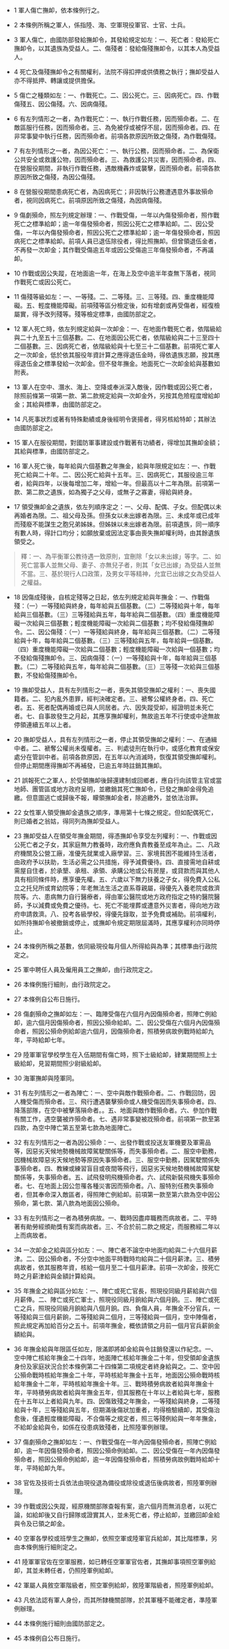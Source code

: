 * 1 軍人傷亡撫卹，依本條例行之。

* 2 本條例所稱之軍人，係指陸、海、空軍現役軍官、士官、士兵。

* 3 軍人傷亡，由國防部發給撫卹令，其發給規定如左：一、死亡者：發給死亡撫卹令，以其遺族為受益人。二、傷殘者：發給傷殘撫卹令，以其本人為受益人。

* 4 死亡及傷殘撫卹令之有關權利，法院不得扣押或供債務之執行；撫卹受益人亦不得抵押、轉讓或提供擔保。

* 5 傷亡之種類如左：一、作戰死亡。二、因公死亡。三、因病死亡。四、作戰傷殘五、因公傷殘。六、因病傷殘。

* 6 有左列情形之一者，為作戰死亡：一、執行作戰任務，因而殞命者。二、在敵區服行任務，因而殞命者。三、為免被俘或被俘不屈，因而殞命者。四、在非常事變中執行任務，因而殞命者。前項各款原因所致之傷殘，為作戰傷殘。

* 7 有左列情形之一者，為因公死亡：一、執行公務，因而殞命者。二、為保衛公共安全或救護公物，因而殞命者。三、為救護公共災害，因而殞命者。四、在營服役期間，非執行作戰任務，遇敵機轟炸或襲擊，因而殞命者。前項各款原因所致之傷殘，為因公傷殘。

* 8 在營服役期間患病死亡者，為因病死亡；非因執行公務遭遇意外事故殞命者，視同因病死亡。前項原因所致之傷殘，為因病傷殘。

* 9 傷劇殞命，照左列規定辦理：一、作戰受傷，一年以內傷發殞命者，照作戰死亡之標準給卹；逾一年傷發殞命者，照因公死亡之標準給卹。二、因公受傷，一年以內傷發殞命者，照因公死亡之標準給卹；逾一年傷發殞命者，照因病死亡之標準給卹。前項人員已退伍除役者，得比照撫卹。但曾領退伍金者，不再發一次卹金；其作戰受傷逾五年或因公受傷逾三年傷發殞命者，不再議卹。

* 10 作戰或因公失蹤，在地面逾一年，在海上及空中逾半年查無下落者，視同作戰死亡或因公死亡。

* 11 傷殘等級如左：一、一等殘。二、二等殘。三、三等殘。四、重度機能障礙。五、輕度機能障礙。前項殘等區分檢定後，如有增劇或再受傷者，經復檢屬實，得予改列殘等。殘等檢定標準，由國防部定之。

* 12 軍人死亡時，依左列規定給與一次卹金：一、在地面作戰死亡者，依階級給與二十九至五十三個基數。二、在地面因公死亡者，依階級給與二十三至四十二個基數。三、因病死亡者，依階級給與十七至三十二個基數。前項死亡軍人之一次卹金，低於依其服役年資計算之應得退伍金時，得依遺族志願，按其應得退伍金之標準發給一次卹金。但不發年撫金。地面死亡一次卹金給與基數如附表。

* 13 軍人在空中、潛水、海上、空降或奉派深入敵後，因作戰或因公死亡者，除照前條第一項第一款、第二款規定給與一次卹金外，另按其危險程度增給卹金；其給與標準，由國防部定之。

* 14 凡死事狀烈或著有特殊勳績或身後經明令褒揚者，得另核給特卹；其辦法由國防部定之。

* 15 軍人在服役期間，對國防軍事建設或作戰著有功績者，得增加其撫卹金額；其給與標準，由國防部定之。

* 16 軍人死亡後，每年給與六個基數之年撫金，給與年限規定如左：一、作戰死亡給與二十年。二、因公死亡給與十五年。三、因病死亡，其服役逾三年者，給與四年，以後每增加二年，增給一年。但最高以十二年為限。前項第一款、第二款之遺族，如為獨子之父母，或無子之寡妻，得給與終身。

* 17 領受撫卹金之遺族，依左列順序定之：一、父母、配偶、子女。但配偶以未再婚者為限。二、祖父母及孫。但孫女以未出嫁者為限。三、未成年或已成年而殘廢不能謀生之胞兄弟姊妹。但姊妹以未出嫁者為限。前項遺族，同一順序有數人時，得計口均分；如願放棄或因法定事由喪失撫卹權利時，由其餘遺族領受之。

> 釋：一、為平衡軍公教待遇一致原則，宜刪除「女以未出嫁」等字。二、如死亡當事人並無父母、妻子、亦無兒子者，則其「女已出嫁」為受益人並無不當。三、基於現行人口政策，及男女平等精神，允宜已出嫁之女為受益人之權益。

* 18 因傷成殘後，自核定殘等之日起，依左列規定給與年撫金：一、作戰傷殘：（一）一等殘給與終身，每年給與五個基數。（二）二等殘給與十年，每年給與三個基數。（三）三等殘給與五年，每年給與二個基數。（四）重度機能障礙一次給與三個基數；輕度機能障礙一次給與二個基數；均不發給傷殘撫卹令。二、因公傷殘：（一）一等殘給與終身，每年給與三個基數。（二）二等殘給與十年，每年給與二個基數。（三）三等殘給與五年，每年給與一個基數。（四）重度機能障礙一次給與二個基數；輕度機能障礙一次給與一個基數；均不發給傷殘撫卹令。三、因病傷殘：（一）一等殘給與十年，每年給與三個基數。（二）二等殘給與五年，每年給與二個基數。（三）三等殘一次給與三個基數，不發給傷殘撫卹令。

* 19 撫卹受益人，具有左列情形之一者，喪失其領受撫卹之權利：一、喪失國籍者。二、犯內亂外患罪，經判決確定者。三、褫奪公權終身者。四、死亡者。五、死者配偶再婚或已與人同居者。六、因失蹤受卹，經證明並未死亡者。七、自事故發生之月起，其應享撫卹權利，無故逾五年不行使或中途無故停領連續五年以上者。

* 20 撫卹受益人，具有左列情形之一者，停止其領受撫卹之權利：一、在通緝中者。二、褫奪公權尚未復權者。三、判處徒刑在執行中，或感化教育或保安處分在管訓中者。前項各款原因，在五年以內消滅時，恢復其領受撫卹權利。但停止期間應得撫卹不再補發，已逾五年時註銷其撫卹。

* 21 誤報死亡之軍人，於受領撫卹後歸還建制或回鄉者，應自行向該管主官或當地師、團管區或地方政府呈明，並繳銷其死亡撫卹令，已發之撫卹金得免追繳。但意圖逃亡或歸後不報，矇領撫卹金者，除追繳外，並依法治罪。

* 22 女性軍人領受撫卹金遺族之順序，準用第十七條之規定。但如配偶死亡，則已婚者之翁姑，得同列為撫卹受益人。

* 23 撫卹受益人在領受年撫金期間，得憑撫卹令享受左列權利：一、作戰或因公死亡者之子女，其家庭無力教養時，政府應負責教養至成年為止。二、凡政府機關及公營工廠，准優先就業或入廠學習。三、家境貧困不能維持生活者，由政府予以扶助，生活必需之公共措施，得予減費優待。四、直接需地自耕或需屋自住者，於承墾、承租、承領、承購公地或公有房屋，或貸款而與其他人具有相同條件時，應享優先權。五、六歲以下無力扶養之子女，得免費入公私立之托兒所或育幼院等；年老無法生活之直系尊親屬，得優先入養老院或救濟院等。六、患病無力自行醫療者，得由軍公醫院或地方政府指定之特約醫院醫師，予以減費或免費之優待。七、死亡不能埋葬或遭意外災害者，得向地方政府申請救濟。八、投考各級學校，得優先錄取，並予免費或補助。前項權利，如所持撫卹令被撤銷或停止，或撫卹令規定期限屆滿時，其應享權利亦同時停止。

* 24 本條例所稱之基數，依同級現役每月個人所得給與為準；其標準由行政院定之。

* 25 軍中聘任人員及僱用員工之撫卹，由行政院定之。

* 26 本條例施行細則，由行政院定之。

* 27 本條例自公布日施行。

* 28 傷劇殞命之撫卹如左：一、臨陣受傷在六個月內因傷殞命者，照陣亡例給卹，逾六個月因傷殞命者，照因公殞命給卹。二、因公受傷在六個月內因傷殞命者，照因公殞命例給卹逾六個月，因傷殞命者，照積勞病故例戰時給卹九年，平時給卹七年。

* 29 陸軍軍官學校學生在入伍期間有傷亡時，照下士級給卹，肄業期間照上士級給卹，見習期間照少尉級給卹。

* 30 海軍撫卹與陸軍同。

* 31 有左列情形之一者為陣亡：一、空中與敵作戰殞命者。二、作戰回防，因人機受傷而殞命者。三、飛行遭遇襲擊殞命或人機受傷因而失事殞命者。四、降落部隊，在空中被擊落隕命者。。五、地面與敵作戰殞命者。六、參加作戰有關工作，遇空襲被炸殞命者。七、遇非常事變被戕殞命者。前項第一款至第四款，為空中陣亡第五至第七款為地面陣亡。

* 32 有左列情形之一者為因公殞命：一、出發作戰或投送友軍機要及軍需品等，因惡劣天候地勢機械故障駕駛關係等，而失事殞命者。二、服空中勤務，因機械故障惡劣天候地勢等原因失事殞命者。三、服空中勤務，因駕駛關係失事殞命者。四、教練或練習盲目或夜間等飛行，因惡劣天候地勢機械故障駕駛關係等，失事殞命者。五、試飛發明飛機殞命者。六、試飛新裝飛機失事殞命者。七、在地面上因公忽罹各種災害因而殞命者。八、服特別任務失事殞命者，但其奉命深入敵區者，得照陣亡例給卹。前項第一款至第六款為空中因公殞命，第七款、第八款為地面因公殞命。

* 33 有左列情形之一者為積勞病故。一、戰時因盡瘁職務而病故者。二、平時著有勛勞經頒勛獎有案而病故者。三、不合於前二款之規定，而服務經二年以上而病故者。

* 34 一次卹金之給與區分如左：一、陣亡者不論空中地面均給與二十六個月薪津。二、因公殞命者，不分空中地面平時戰時均給與二十個月薪津。三、積勞病故者，依其服務年資，核給一個月至二十個月薪津。前項一次卹金，按死亡時之月薪津給與金額計算給與。

* 35 年撫金之給與區分如左：一、陣亡或死亡官長，照現役同級月薪給與六個月薪俸。二、陣亡或死亡軍士，照現役同級月餉給與六個月餉。三、陣亡或死亡之兵，照現役同級月餉給與八個月餉。四、負傷人員，年撫金不分官兵，一等殘給與三個月薪餉，二等殘給與二個月，三等殘給與一個月，空中陣傷者，照此規定再加給百分之五十。前項年撫金，概依請領之月前一個月官兵薪餉金額給與。

* 36 年撫金給與年限區任如左，限滿即將卹金給與令註銷發還以作紀念。一、空中陣亡核給年撫金二十四年，地面陣亡核給年撫金二十年，但受領卹金遺族身份及家庭狀況合於本條例第二十四條第二項規定者終身給與之。二、空中因公殞命戰時核給年撫金二十年，平時核給年撫金十五年，地面因公殞命戰時核給年撫金十二年，平時核給年撫金十年。三、戰時積勞病故者給與年撫金十年，平時積勞病故者給與年撫金五年，但其服務在十年以上者給與七年，服務在十五年以上者給與九年。四、因傷致殘之年撫金，一等殘給與終身，二等殘給與十年，三等殘給與五年，但期滿後傷狀加重者，均得檢驗續卹，其受傷治愈後，僅遺輕度機能障礙，不合傷等之規定者，照三等殘例給與一年年撫金，不給卹金給與令，如係在役患病致殘者，比照陸軍例辦理。

* 37 傷劇殞命之撫卹如左：一、作戰受傷在一年內因傷發殞命者，照陣亡例給卹，逾一年因傷發殞命者，照因公殞命例給卹。二、因公受傷在一年內因傷發殞命者，照因公殞命例給卹，逾一年因傷發殞命者，照積勞病故例戰時給卹十年，平時給卹九年。

* 38 官佐及技術士兵依法由現役退為備役或除役或退伍後病故者，照陸軍例辦理。

* 39 作戰或因公失蹤，經原機關部隊查報有案，逾六個月而無消息者，以死亡論，如給卹後又自行歸隊或證實其人，並未死亡者，停止給卹，並繳回卹金給與令及已領之卹金。

* 40 空軍各學校或班學生之撫卹，依照空軍或陸軍官兵給卹，其比階標準，另由本條例施行細則定之。

* 41 陸軍軍官佐在空軍服務，如已轉任空軍軍官佐者，其撫卹事項照空軍例給卹，其並未轉任者，仍照陸軍例給卹。

* 42 軍屬人員敘空軍階級者，照空軍例給卹，敘陸軍階級者，照陸軍例給卹。

* 43 凡依法認有軍人身份，而其所隸機關部隊，於其軍種不能確定者，準陸軍例辦理。

* 44 本條例施行細則由國防部定之。

* 45 本條例自公布日施行。

